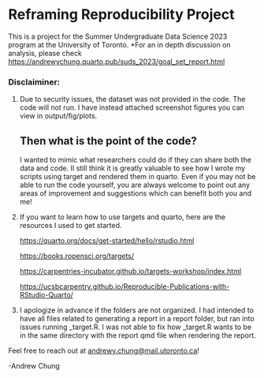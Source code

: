 # Reframing Reproducibility Project 
This is a project for the Summer Undergraduate Data Science 2023 program at the University of Toronto.
*For an in depth discussion on analysis, please check <https://andrewychung.quarto.pub/suds_2023/goal_set_report.html>

### Disclaiminer: 
1. Due to security issues, the dataset was not provided in the code. The code will not run. I have instead attached screenshot figures you can view in output/fig/plots.

   ## Then what is the point of the code?
   I wanted to mimic what researchers could do if they can share both the data and code. II still think it is greatly valuable to see how I wrote my scripts using target and rendered them in quarto. Even if you may not be able to run the code yourself, you are always welcome to point out any areas of improvement and suggestions which can benefit both you and me! 
   
3. If you want to learn how to use targets and quarto, here are the resources I used to get started.

   <https://quarto.org/docs/get-started/hello/rstudio.html>

   <https://books.ropensci.org/targets/>

   <https://carpentries-incubator.github.io/targets-workshop/index.html>

   <https://ucsbcarpentry.github.io/Reproducible-Publications-with-RStudio-Quarto/>
   
4. I apologize in advance if the folders are not organized. I had intended to have all files related to generating a report in a report folder, but ran into issues running _target.R. I was not able to fix how _target.R wants to be in the same directory with the report qmd file when rendering the report. 

Feel free to reach out at andrewy.chung@mail.utoronto.ca!

-Andrew Chung 
